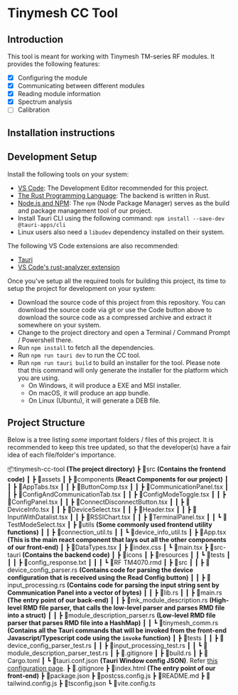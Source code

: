 # Tinymesh CC Tool

## Introduction

This tool is meant for working with Tinymesh TM-series RF modules. It provides the following features:

- [x] Configuring the module
- [x] Communicating between different modules
- [x] Reading module information
- [x] Spectrum analysis
- [ ] Calibration

## Installation instructions

## Development Setup

Install the following tools on your system:

- [VS Code](https://code.visualstudio.com/): The Development Editor recommended for this project.
- [The Rust Programming Language](https://www.rust-lang.org/tools/install): The backend is written in Rust.
- [Node.js and NPM](https://docs.npmjs.com/downloading-and-installing-node-js-and-npm): The `npm` (Node Package Manager) serves as the build and package management tool of our project.
- Install Tauri CLI using the following command: `npm install --save-dev @tauri-apps/cli`
- Linux users also need a `libudev` dependency installed on their system.

The following VS Code extensions are also recommended:

- [Tauri](https://marketplace.visualstudio.com/items?itemName=tauri-apps.tauri-vscode)
- [VS Code's rust-analyzer extension](https://marketplace.visualstudio.com/items?itemName=rust-lang.rust-analyzer)

Once you've setup all the required tools for building this project, its time to setup the project for development on your system:

- Download the source code of this project from this repository. You can download the source code via git or use the Code button above to download the source code as a compressed archive and extract it somewhere on your system.
- Change to the project directory and open a Terminal / Command Prompt / Powershell there.
- Run `npm install` to fetch all the dependencies.
- Run `npm run tauri dev` to run the CC tool.
- Run `npm run tauri build` to build an installer for the tool. Please note that this command will only generate the installer for the platform which you are using.
  - On Windows, it will produce a EXE and MSI installer.
  - On macOS, it will produce an app bundle.
  - On Linux (Ubuntu), it will generate a DEB file.

## Project Structure

Below is a tree listing _some_ important folders / files of this project. It is recommended to keep this tree updated, so that the developer(s) have a fair idea of each file/folder's importance.

📦tinymesh-cc-tool **(The project directory)**
┣ 📂src **(Contains the frontend code)**
┃ ┣ 📂assets
┃ ┣ 📂components **(React Components for our project)**
┃ ┃ ┣ 📜AppTabs.tsx
┃ ┃ ┣ 📜ButtonComp.tsx
┃ ┃ ┣ 📜CommunicationPanel.tsx
┃ ┃ ┣ 📜ConfigAndCommunicationTab.tsx
┃ ┃ ┣ 📜ConfigModeToggle.tsx
┃ ┃ ┣ 📜ConfigPanel.tsx
┃ ┃ ┣ 📜ConnectDisconnectButton.tsx
┃ ┃ ┣ 📜DeviceInfo.tsx
┃ ┃ ┣ 📜DeviceSelect.tsx
┃ ┃ ┣ 📜Header.tsx
┃ ┃ ┣ 📜InputWithDatalist.tsx
┃ ┃ ┣ 📜RSSIChart.tsx
┃ ┃ ┣ 📜TerminalPanel.tsx
┃ ┃ ┗ 📜TestModeSelect.tsx
┃ ┣ 📂utils **(Some commonly used frontend utility functions)**
┃ ┃ ┣ 📜connection_util.ts
┃ ┃ ┗ 📜device_info_util.ts
┃ ┣ 📜App.tsx **(This is the main react component that lays out all the other components of our front-end)**
┃ ┣ 📜DataTypes.tsx
┃ ┣ 📜index.css
┃ ┗ 📜main.tsx
┣ 📂src-tauri **(Contains the backend code)**
┃ ┣ 📂icons
┃ ┣ 📂resources
┃ ┃ ┗ 📂tests
┃ ┃ ┃ ┣ 📜config_response.txt
┃ ┃ ┃ ┗ 📜RF TM4070.rmd
┃ ┣ 📂src
┃ ┃ ┣ 📜device_config_parser.rs **(Contains code for parsing the device configuration that is received using the Read Config button)**
┃ ┃ ┣ 📜input_processing.rs **(Contains code for parsing the input string sent by Communication Panel into a vector of bytes)**
┃ ┃ ┣ 📜lib.rs
┃ ┃ ┣ 📜main.rs **(The entry point of our back-end)**
┃ ┃ ┣ 📜mk_module_description.rs **(High-level RMD file parser, that calls the low-level parser and parses RMD file into a struct)**
┃ ┃ ┣ 📜module_description_parser.rs **(Low-level RMD file parser that parses RMD file into a HashMap)**
┃ ┃ ┗ 📜tinymesh_comm.rs **(Contains all the Tauri commands that will be invoked from the front-end Javascript/Typescript code using the `invoke` function)**
┃ ┣ 📂tests
┃ ┃ ┣ 📜device_config_parser_test.rs
┃ ┃ ┣ 📜input_processing_test.rs
┃ ┃ ┗ 📜module_description_parser_test.rs
┃ ┣ 📜.gitignore
┃ ┣ 📜build.rs
┃ ┣ 📜Cargo.toml
┃ ┗ 📜tauri.conf.json **(Tauri Window config JSON)**. Refer [this configuration page](https://tauri.app/v1/api/config/).
┣ 📜.gitignore
┣ 📜index.html **(The entry point of our front-end)**
┣ 📜package.json
┣ 📜postcss.config.js
┣ 📜README.md
┣ 📜tailwind.config.js
┣ 📜tsconfig.json
┗ 📜vite.config.ts
